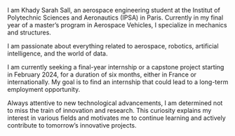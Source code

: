 I am Khady Sarah Sall, an aerospace engineering student at the Institut of Polytechnic Sciences and Aeronautics (IPSA) in Paris. 
Currently in my final year of a master’s program in Aerospace Vehicles, I specialize in mechanics and structures.

I am passionate about everything related to aerospace, robotics, artificial intelligence, and the world of data.

I am currently seeking a final-year internship or a capstone project starting in February 2024, for a duration of six months, either in France or internationally.
My goal is to find an internship that could lead to a long-term employment opportunity.

Always attentive to new technological advancements, I am determined not to miss the train of innovation and research.
This curiosity explains my interest in various fields and motivates me to continue learning and actively contribute to tomorrow’s innovative projects.
